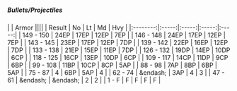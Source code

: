 ##### Bullets/Projectiles

|      | Armor ||||
| Result | No | Lt | Md | Hvy |
|:--------:|:-----:|:-----:|:-----:|:-----:|
| 149 - 150 | 24EP | 17EP | 12EP | 7EP |
| 146 - 148 | 24EP | 17EP | 12EP | 7EP |
| 143 - 145 | 23EP | 17EP | 12EP | 7DP |
| 139 - 142 | 22EP | 16EP | 12EP | 7DP |
| 133 - 138 | 21EP | 15EP | 11EP | 7DP |
| 126 - 132 | 19DP | 14EP | 10DP | 6CP |
| 118 - 125 | 16CP | 13EP | 10DP | 6CP |
| 109 - 117 | 14CP | 11DP | 9CP | 6BP |
| 99 - 108 | 11BP | 10CP | 8CP | 5AP |
| 88 - 98 | 7AP | 8BP | 6BP | 5AP |
| 75 - 87 | 4 | 6BP | 5AP | 4 |
| 62 - 74 | &endash;  | 3AP | 4 | 3 |
| 47 - 61 | &endash;  | &endash;  | 2 | 2 |
| 1 - F | F | F | F | F |
